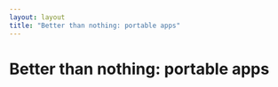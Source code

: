 ```yaml
---
layout: layout
title: "Better than nothing: portable apps"
---
```


# Better than nothing: portable apps



